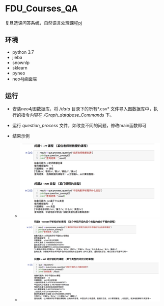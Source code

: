 # FDU_Courses_QA
复旦选课问答系统，自然语言处理课程pj

## 环境

* python 3.7
* jieba
* snownlp
* sklearn
* pyneo
* neo4j桌面端

## 运行

* 安装*neo4j*图数据库，将 */data* 目录下的所有*.csv* 文件导入图数据库中，执行的指令内容在 */Graph_database_Commands* 下。
* 运行 *question_process* 文件，如改变不同的问题，修改main函数即可 

* 结果示例 
  * ![结果示例](https://github.com/WxxShirley/FDU_Courses_QA/blob/master/imgs/运行结果示例.png)
  * ![结果示例2](https://github.com/WxxShirley/FDU_Courses_QA/blob/master/imgs/运行结果示例2.png)
  

